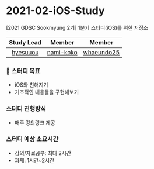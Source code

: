 # 2021-02-iOS-Study
[2021 GDSC Sookmyung 2기] 1분기 스터디(iOS)를 위한 저장소

|Study Lead|Member|Member|
|:--:|:--:|:--:|
|[hyesuuou](https://github.com/hyesuuou)|[nami-koko](https://github.com/nami-koko)|[whaeundo25](https://github.com/whaeundo25)|

### 📌 스터디 목표

- iOS와 친해지기
- 기초적인 내용들을 구현해보기

### 스터디 진행방식

- 매주 강의링크 제공

### 스터디 예상 소요시간
  - 강의/자료공부: 최대 2시간
  - 과제: 1시간~2시간
